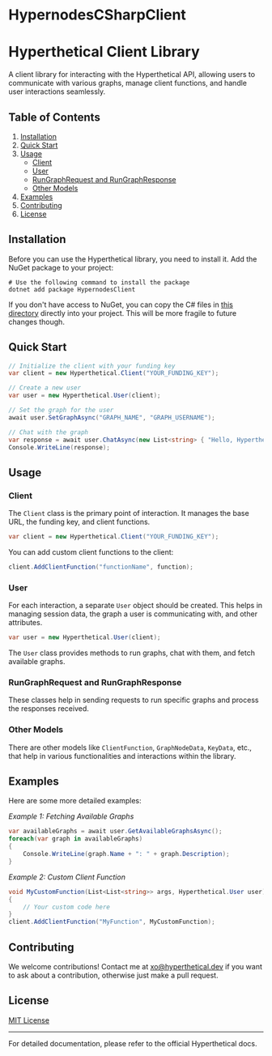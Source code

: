 # HypernodesCSharpClient

# Hyperthetical Client Library

A client library for interacting with the Hyperthetical API, allowing users to communicate with various graphs, manage client functions, and handle user interactions seamlessly.

## Table of Contents

1. [Installation](#installation)
2. [Quick Start](#quick-start)
3. [Usage](#usage)
    - [Client](#client)
    - [User](#user)
    - [RunGraphRequest and RunGraphResponse](#rungraphrequest-and-rungraphresponse)
    - [Other Models](#other-models)
4. [Examples](#examples)
5. [Contributing](#contributing)
6. [License](#license)

## Installation

Before you can use the Hyperthetical library, you need to install it. Add the NuGet package to your project:

```shell
# Use the following command to install the package
dotnet add package HypernodesClient
```
If you don't have access to NuGet, you can copy the C# files in [this directory](HypernodesClient/HypernodesClient) directly into your project. This will be more fragile to future changes though. 

## Quick Start

```csharp
// Initialize the client with your funding key
var client = new Hyperthetical.Client("YOUR_FUNDING_KEY");

// Create a new user
var user = new Hyperthetical.User(client);

// Set the graph for the user
await user.SetGraphAsync("GRAPH_NAME", "GRAPH_USERNAME");

// Chat with the graph
var response = await user.ChatAsync(new List<string> { "Hello, Hyperthetical!" });
Console.WriteLine(response);
```

## Usage

### Client

The `Client` class is the primary point of interaction. It manages the base URL, the funding key, and client functions.

```csharp
var client = new Hyperthetical.Client("YOUR_FUNDING_KEY");
```

You can add custom client functions to the client:

```csharp
client.AddClientFunction("functionName", function);
```

### User

For each interaction, a separate `User` object should be created. This helps in managing session data, the graph a user is communicating with, and other attributes.

```csharp
var user = new Hyperthetical.User(client);
```

The `User` class provides methods to run graphs, chat with them, and fetch available graphs.

### RunGraphRequest and RunGraphResponse

These classes help in sending requests to run specific graphs and process the responses received.

### Other Models

There are other models like `ClientFunction`, `GraphNodeData`, `KeyData`, etc., that help in various functionalities and interactions within the library.

## Examples

Here are some more detailed examples:

*Example 1: Fetching Available Graphs*
```csharp
var availableGraphs = await user.GetAvailableGraphsAsync();
foreach(var graph in availableGraphs)
{
    Console.WriteLine(graph.Name + ": " + graph.Description);
}
```

*Example 2: Custom Client Function*
```csharp
void MyCustomFunction(List<List<string>> args, Hyperthetical.User user)
{
    // Your custom code here
}
client.AddClientFunction("MyFunction", MyCustomFunction);
```

## Contributing

We welcome contributions! Contact me at xo@hyperthetical.dev if you want to ask about a contribution, otherwise just make a pull request.

## License

[MIT License](LICENSE)

---

For detailed documentation, please refer to the official Hyperthetical docs.

